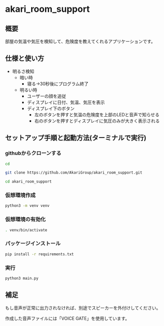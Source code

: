 # akari_room_support

## 概要

部屋の気温や気圧を検知して、危険度を教えてくれるアプリケーションです。

## 仕様と使い方

- 明るさ検知
  - 暗い時
    - 寝る→30秒後にプログラム終了
  - 明るい時
    - ユーザーの顔を追従
    - ディスプレイに日付、気温、気圧を表示
    - ディスプレイ下のボタン
        - 左のボタンを押すと気温の危険度を上部のLEDと音声で知らせる
        - 右のボタンを押すとディスプレイに気圧のみが大きく表示される

## セットアップ手順と起動方法(ターミナルで実行)

### githubからクローンする
```bash
cd
```
```bash
git clone https://github.com/AkariGroup/akari_room_support.git
```
```bash
cd akari_room_support
```

### 仮想環境作成
```bash
python3 -m venv venv
```

### 仮想環境の有効化
```bash
. venv/bin/activate
```

### パッケージインストール
```bash
pip install -r requirements.txt
```


### 実行
```bash
python3 main.py
```

## 補足
もし音声が正常に出力されなければ、別途でスピーカーを外付けしてください。

作成した音声ファイルには「VOICE GATE」を使用しています。